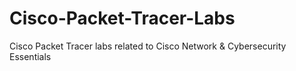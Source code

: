# Cisco-Packet-Tracer-Labs
Cisco Packet Tracer labs related to Cisco Network &amp; Cybersecurity Essentials
